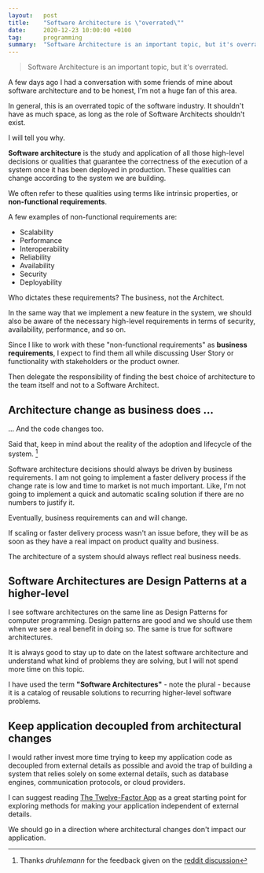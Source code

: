 ```yaml
---
layout:   post
title:    "Software Architecture is \"overrated\""
date:     2020-12-23 10:00:00 +0100
tag:      programming
summary:  "Software Architecture is an important topic, but it's overrated."
---
```


> Software Architecture is an important topic, but it's overrated.

A few days ago I had a conversation with some friends of mine about software architecture and to be honest, I'm not a huge fan of this area.

In general, this is an overrated topic of the software industry. It shouldn't have as much space, as long as the role of Software Architects shouldn't exist.

I will tell you why.

**Software architecture** is the study and application of all those high-level decisions or qualities that guarantee the correctness of the execution of a system once it has been deployed in production. These qualities can change according to the system we are building.

We often refer to these qualities using terms like intrinsic properties, or **non-functional requirements**.

A few examples of non-functional requirements are:

- Scalability
- Performance
- Interoperability
- Reliability
- Availability
- Security
- Deployability

Who dictates these requirements? The business, not the Architect.

In the same way that we implement a new feature in the system, we should also be aware of the necessary high-level requirements in terms of security, availability, performance, and so on.

Since I like to work with these "non-functional requirements" as **business requirements**, I expect to find them all while discussing User Story or functionality with stakeholders or the product owner.

Then delegate the responsibility of finding the best choice of architecture to the team itself and not to a Software Architect.

## Architecture change as business does ...

... And the code changes too.

Said that, keep in mind about the reality of the adoption and lifecycle of the system. [^1]

Software architecture decisions should always be driven by business requirements. I am not going to implement a faster delivery process if the change rate is low and time to market is not much important. Like, I'm not going to implement a quick and automatic scaling solution if there are no numbers to justify it.

Eventually, business requirements can and will change.

If scaling or faster delivery process wasn't an issue before, they will be as soon as they have a real impact on product quality and business.

The architecture of a system should always reflect real business needs.

## Software Architectures are Design Patterns at a higher-level

I see software architectures on the same line as Design Patterns for computer programming. Design patterns are good and we should use them when we see a real benefit in doing so. The same is true for software architectures.

It is always good to stay up to date on the latest software architecture and understand what kind of problems they are solving, but I will not spend more time on this topic.

I have used the term **"Software Architectures"** - note the plural - because it is a catalog of reusable solutions to recurring higher-level software problems.

## Keep application decoupled from architectural changes

I would rather invest more time trying to keep my application code as decoupled from external details as possible and avoid the trap of building a system that relies solely on some external details, such as database engines, communication protocols, or cloud providers.

I can suggest reading [The Twelve-Factor App](https://12factor.net/) as a great starting point for exploring methods for making your application independent of external details.

We should go in a direction where architectural changes don't impact our application.

[^1]: Thanks _druhlemann_ for the feedback given on the [reddit discussion](https://www.reddit.com/r/programming/comments/kizie4/software_architecture_is_overrated_questions_and/)